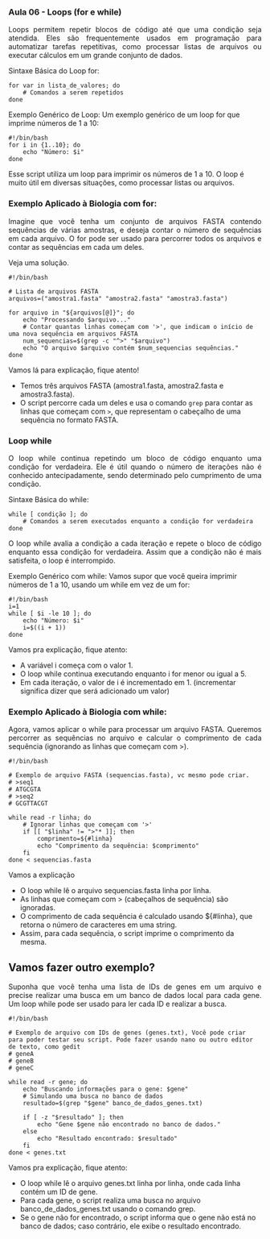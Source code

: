 ### Aula 06 - Loops (for e while)
<p align="justify">Loops permitem repetir blocos de código até que uma condição seja atendida. Eles são frequentemente usados em programação para automatizar tarefas repetitivas, como processar listas de arquivos ou executar cálculos em um grande conjunto de dados.</p>

Sintaxe Básica do Loop for:

```
for var in lista_de_valores; do
    # Comandos a serem repetidos
done
```
Exemplo Genérico de Loop:
Um exemplo genérico de um loop for que imprime números de 1 a 10:

```
#!/bin/bash
for i in {1..10}; do
    echo "Número: $i"
done
```
Esse script utiliza um loop para imprimir os números de 1 a 10. O loop é muito útil em diversas situações, como processar listas ou arquivos.

### Exemplo Aplicado à Biologia com for:
<p align="justify">Imagine que você tenha um conjunto de arquivos FASTA contendo sequências de várias amostras, e deseja contar o número de sequências em cada arquivo. O for pode ser usado para percorrer todos os arquivos e contar as sequências em cada um deles.</p>
Veja uma solução.

```
#!/bin/bash

# Lista de arquivos FASTA
arquivos=("amostra1.fasta" "amostra2.fasta" "amostra3.fasta")

for arquivo in "${arquivos[@]}"; do
    echo "Processando $arquivo..."
    # Contar quantas linhas começam com '>', que indicam o início de uma nova sequência em arquivos FASTA
    num_sequencias=$(grep -c "^>" "$arquivo")
    echo "O arquivo $arquivo contém $num_sequencias sequências."
done
```
Vamos lá para explicação, fique atento!
- Temos três arquivos FASTA (amostra1.fasta, amostra2.fasta e amostra3.fasta).
- O script percorre cada um deles e usa o comando `grep` para contar as linhas que começam com `>`, que representam o cabeçalho de uma sequência no formato FASTA.

### Loop while
<p align="justify">O loop while continua repetindo um bloco de código enquanto uma condição for verdadeira. Ele é útil quando o número de iterações não é conhecido antecipadamente, sendo determinado pelo cumprimento de uma condição.</p>

Sintaxe Básica do while:

```
while [ condição ]; do
    # Comandos a serem executados enquanto a condição for verdadeira
done
```
<p align="justify">O loop while avalia a condição a cada iteração e repete o bloco de código enquanto essa condição for verdadeira. Assim que a condição não é mais satisfeita, o loop é interrompido.</p>

Exemplo Genérico com while:
Vamos supor que você queira imprimir números de 1 a 10, usando um while em vez de um for:

```
#!/bin/bash
i=1
while [ $i -le 10 ]; do
    echo "Número: $i"
    i=$((i + 1))
done
```
Vamos pra explicação, fique atento: 
- A variável i começa com o valor 1.
- O loop while continua executando enquanto i for menor ou igual a 5.
- Em cada iteração, o valor de i é incrementado em 1. (incrementar significa dizer que será adicionado um valor)

### Exemplo Aplicado à Biologia com while:
<p align="justify">Agora, vamos aplicar o while para processar um arquivo FASTA. Queremos percorrer as sequências no arquivo e calcular o comprimento de cada sequência (ignorando as linhas que começam com >).</p>

```
#!/bin/bash

# Exemplo de arquivo FASTA (sequencias.fasta), vc mesmo pode criar.
# >seq1
# ATGCGTA
# >seq2
# GCGTTACGT

while read -r linha; do
    # Ignorar linhas que começam com '>'
    if [[ "$linha" != ">"* ]]; then
        comprimento=${#linha}
        echo "Comprimento da sequência: $comprimento"
    fi
done < sequencias.fasta
```
Vamos a explicação
- O loop while lê o arquivo sequencias.fasta linha por linha.
- As linhas que começam com > (cabeçalhos de sequência) são ignoradas.
- O comprimento de cada sequência é calculado usando ${#linha}, que retorna o número de caracteres em uma string.
- Assim, para cada sequência, o script imprime o comprimento da mesma.

## Vamos fazer outro exemplo?
<p align="justify">Suponha que você tenha uma lista de IDs de genes em um arquivo e precise realizar uma busca em um banco de dados local para cada gene. Um loop while pode ser usado para ler cada ID e realizar a busca.</p>

```
#!/bin/bash

# Exemplo de arquivo com IDs de genes (genes.txt), Você pode criar para poder testar seu script. Pode fazer usando nano ou outro editor de texto, como gedit
# geneA
# geneB
# geneC

while read -r gene; do
    echo "Buscando informações para o gene: $gene"
    # Simulando uma busca no banco de dados
    resultado=$(grep "$gene" banco_de_dados_genes.txt)
    
    if [ -z "$resultado" ]; then
        echo "Gene $gene não encontrado no banco de dados."
    else
        echo "Resultado encontrado: $resultado"
    fi
done < genes.txt
```
Vamos pra explicação, fique atento:
- O loop while lê o arquivo genes.txt linha por linha, onde cada linha contém um ID de gene.
- Para cada gene, o script realiza uma busca no arquivo banco_de_dados_genes.txt usando o comando grep.
- Se o gene não for encontrado, o script informa que o gene não está no banco de dados; caso contrário, ele exibe o resultado encontrado.
